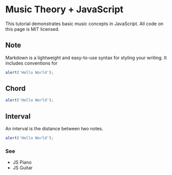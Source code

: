 # Music Theory + JavaScript

This tutorial demonstrates basic music concepts in JavaScript. All code on this page is MIT licensed.

## Note

Markdown is a lightweight and easy-to-use syntax for styling your writing. It includes conventions for

```js
alert('Hello World');
```

## Chord

```js
alert('Hello World');
```


## Interval

An interval is the distance between two notes.

```js
alert('Hello World');
```


### See
* JS Piano
* JS Guitar
